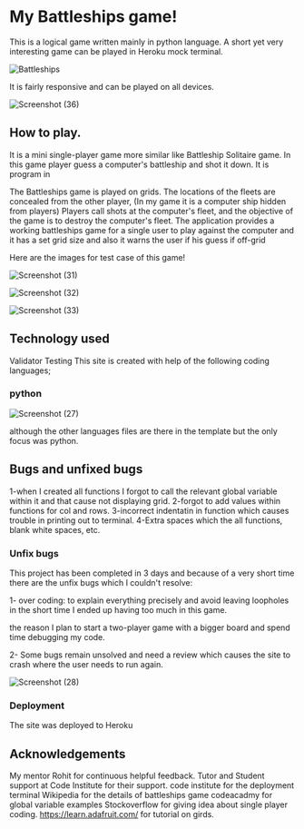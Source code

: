 # My Battleships game!
This is a logical game written mainly in python language. A short yet very interesting game can be played in Heroku mock terminal. 

![Battleships](https://user-images.githubusercontent.com/91749477/154182239-036ee814-3af1-41da-a129-405e053352cc.png)

It is fairly responsive and can be played on all devices.


![Screenshot (36)](https://user-images.githubusercontent.com/91749477/154183405-190c91af-f7ae-4825-9f6e-757287d209bd.png)

## How to play.
It is a mini single-player game more similar like Battleship Solitaire game. In this game player guess a computer's battleship and shot it down.
It is program in

The Battleships game is played on grids. The locations of the fleets are concealed from the other player, (In my game it is a computer ship hidden from players) Players call shots at the computer's fleet, and the objective of the game is to destroy the computer's fleet.
The application provides a working battleships game for a single user to play against the computer and it has a set grid size and also it warns the user if his guess if off-grid

Here are the images for test case of this game!

![Screenshot (31)](https://user-images.githubusercontent.com/91749477/154183563-2d24e347-73a2-4f74-8c60-b8b66462fcaa.png)

![Screenshot (32)](https://user-images.githubusercontent.com/91749477/154183594-038338b8-ec48-4c89-abbd-953078b87ad6.png)

![Screenshot (33)](https://user-images.githubusercontent.com/91749477/154183623-8a79dfce-e7c4-4e1f-80d2-9fbe3936ba8b.png)

## Technology used



Validator Testing
This site is created with help of the following coding languages;

### python 


![Screenshot (27)](https://user-images.githubusercontent.com/91749477/154185156-6947dfed-3d80-4158-a17f-7959822dd57d.png)

although the other languages files are there in the template but the only focus was python.




## Bugs and unfixed bugs

1-when I created all functions I forgot to call the relevant global variable within it and that cause not displaying grid.
2-forgot to add values within functions for col and rows.
3-incorrect indentatin in function which causes trouble in printing out to terminal.
4-Extra spaces which the all functions, blank white spaces, etc.


### Unfix bugs

This project has been completed in 3 days and because of a very short time there are the unfix bugs which I couldn't resolve:

1- over coding: to explain everything precisely and avoid leaving loopholes in the short time I ended up having too much in this game.

the reason I plan to start a two-player game with a bigger board and spend time debugging my code.

2- Some bugs remain unsolved and need a review which causes the site to crash where the user needs to run again.



![Screenshot (28)](https://user-images.githubusercontent.com/91749477/154186183-880e4d87-aa9b-413a-b9de-2c962fe76cbf.png)

### Deployment
The site was deployed to Heroku



## Acknowledgements
My mentor Rohit for continuous helpful feedback.
Tutor and Student support at Code Institute for their support.
code institute for the deployment terminal 
Wikipedia for the details of battleships game
codeacadmy for global variable examples 
Stockoverflow for giving idea about single player coding.
https://learn.adafruit.com/ for tutorial on girds.
